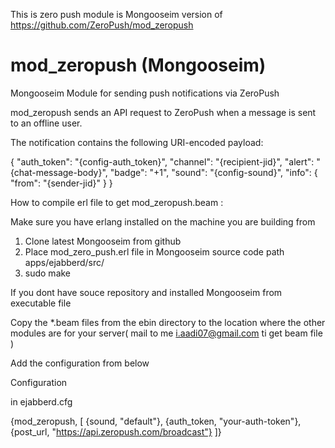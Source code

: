 This is zero push module is  Mongooseim  version of https://github.com/ZeroPush/mod_zeropush 


# mod_zeropush (Mongooseim)
Mongooseim Module for sending push notifications via ZeroPush

mod_zeropush sends an API request to ZeroPush when a message is sent to an offline user.

The notification contains the following URI-encoded payload:

{
    "auth_token": "{config-auth_token}",
    "channel": "{recipient-jid}",
    "alert": "{chat-message-body}",
    "badge": "+1",
    "sound": "{config-sound}",
    "info": {
        "from": "{sender-jid}"
    }
}


How to compile erl file to get mod_zeropush.beam  :

Make sure you have erlang installed on the machine you are building from

1) Clone latest Mongooseim from github 
2) Place mod_zero_push.erl file in Mongooseim source code path <Mongooseim>apps/ejabberd/src/
3) <Mongooseim> sudo make 


If you dont have souce repository and installed Mongooseim from executable file 

Copy the *.beam files from the ebin directory to the location where the other modules are for your server( mail to me i.aadi07@gmail.com ti get  beam file )

Add the configuration from below


Configuration

in ejabberd.cfg

{mod_zeropush, [
    {sound, "default"},
    {auth_token, "your-auth-token"},
    {post_url, "https://api.zeropush.com/broadcast"}
]}
